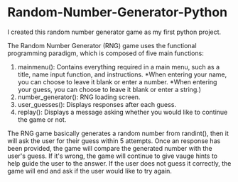 # Random-Number-Generator-Python

I created this random number generator game as my first python project.

The Random Number Generator (RNG) game uses the functional programming paradigm, which is composed of five main functions:
1. mainmenu(): 
   Contains everything required in a main menu, such as a title, name input function, and instructions.
   *When entering your name, you can choose to leave it blank or enter a number. 
   *When entering your guess, you can choose to leave it blank or enter a string.)
2. number_generator(): 
   RNG loading screen.
3. user_guesses():
   Displays responses after each guess.
4. replay(): 
   Displays a message asking whether you would like to continue the game or not.
  
  
The RNG game basically generates a random number from randint(), then it will ask the user for their guess within 5 attempts.
Once an response has been provided, the game will compare the generated number with the user's guess. If it's wrong, the game
will continue to give vauge hints to help guide the user to the answer. If the user does not guess it correctly, the game will
end and ask if the user would like to try again.
